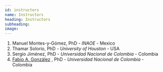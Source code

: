 ```yaml
---
id: instructors
name: Instructors
heading: Instructors
subheading: 
image: 
---
```


1. Manuel Montes-y-Gómez, PhD -
*INAOE* - Mexico
2. Thamar Solorio, PhD - *University of Houston* - USA
3. Sergio Jiménez, PhD - *Universidad Nacional de Colombia* - Colombia
4. [Fabio A. González](http://dis.unal.edu.co/~fgonza/) , PhD  -  *Universidad Nacional de Colombia* - Colombia
